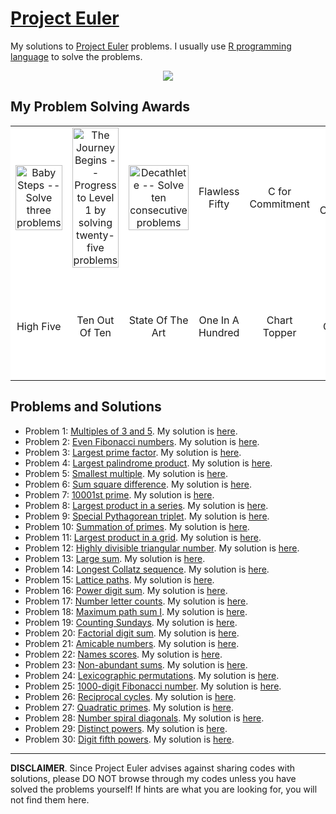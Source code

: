 # [Project Euler](https://projecteuler.net/)

My solutions to [Project Euler](https://projecteuler.net/) problems. I usually use [R programming language](https://www.r-project.org/) to solve the problems.


<p align="center">
  <img src="https://projecteuler.net/profile/lubomir.stepanek.png">
</p>


## My Problem Solving Awards

<table align="center" width="100%" border="0" style="background-color:white!important">
  <tr>
    <td align = "center" width = "12.5%">
      <img
        src="https://projecteuler.net/images/awards/award_01.png"
        title="Baby Steps -- Solve three problems"
        style="width:100%"
        align="center"
      >
    </td>
    <td align = "center" width = "12.5%">
      <img
        src="https://projecteuler.net/images/awards/award_02.png"
        title="The Journey Begins -- Progress to Level 1 by solving twenty-five problems"
        style="width:100%"
        align="center"
      >
    </td>
    <td align = "center" width = "12.5%">
      <img
        src="https://projecteuler.net/images/awards/award_03.png"
        title="Decathlete -- Solve ten consecutive problems"
        style="width:100%"
        align="center"
      >
    </td>
    <td align = "center" width = "12.5%">
      Flawless Fifty
    </td>
    <td align = "center" width = "12.5%">
      C for Commitment
    </td>
    <td align = "center" width = "12.5%">
      CC for Continued Commitment
    </td>
    <td align = "center" width = "12.5%">
      D for Dedication
    </td>
    <td align = "center" width = "12.5%">
      As Easy As Pi
    </td>
  </tr>
  <tr>
    <td style="height:1px;"></td>
    <td style="height:1px;"></td>
    <td style="height:1px;"></td>
    <td style="height:1px;"></td>
    <td style="height:1px;"></td>
    <td style="height:1px;"></td>
    <td style="height:1px;"></td>
    <td style="height:1px;"></td>
  </tr>
  <tr>
    <td align = "center" width = "12.5%">
      High Five
    </td>
    <td align = "center" width = "12.5%">
      Ten Out Of Ten
    </td>
    <td align = "center" width = "12.5%">
      State Of The Art
    </td>
    <td align = "center" width = "12.5%">
      One In A Hundred
    </td>
    <td align = "center" width = "12.5%">
      Chart Topper
    </td>
    <td align = "center" width = "12.5%">
      Gold Medal
    </td>
    <td align = "center" width = "12.5%">
      <img
        src="https://projecteuler.net/images/awards/award_51.png"
        title="Easy Prey -- Solve twenty-five of the fifty easiest problems"
        style="width:100%"
        align="center"
      >
    </td>
    <td align = "center" width = "12.5%">
      Big Game Hunter
    </td>
  </tr>
</table>


## Problems and Solutions

- Problem 1: [Multiples of 3 and 5](https://projecteuler.net/problem=1). My solution is [here](https://github.com/LStepanek/Project-Euler/blob/master/_0001_multiples_of_3_and_5_.R).
- Problem 2: [Even Fibonacci numbers](https://projecteuler.net/problem=2). My solution is [here](https://github.com/LStepanek/Project-Euler/blob/master/_0002_even_fibonacci_numbers_.R).
- Problem 3: [Largest prime factor](https://projecteuler.net/problem=3). My solution is [here](https://github.com/LStepanek/Project-Euler/blob/master/_0003_largest_prime_factor_.R).
- Problem 4: [Largest palindrome product](https://projecteuler.net/problem=4). My solution is [here](https://github.com/LStepanek/Project-Euler/blob/master/_0004_largest_palindrome_product_.R).
- Problem 5: [Smallest multiple](https://projecteuler.net/problem=5). My solution is [here](https://github.com/LStepanek/Project-Euler/blob/master/_0005_smallest_multiple_.R).
- Problem 6: [Sum square difference](https://projecteuler.net/problem=6). My solution is [here](https://github.com/LStepanek/Project-Euler/blob/master/_0006_sum_square_difference_.R).
- Problem 7: [10001st prime](https://projecteuler.net/problem=7). My solution is [here](https://github.com/LStepanek/Project-Euler/blob/master/_0007_10001st_prime_.R).
- Problem 8: [Largest product in a series](https://projecteuler.net/problem=8). My solution is [here](https://github.com/LStepanek/Project-Euler/blob/master/_0008_largest_product_in_a_series_.R).
- Problem 9: [Special Pythagorean triplet](https://projecteuler.net/problem=9). My solution is [here](https://github.com/LStepanek/Project-Euler/blob/master/_0009_special_pythagorean_triplet_.R).
- Problem 10: [Summation of primes](https://projecteuler.net/problem=10). My solution is [here](https://github.com/LStepanek/Project-Euler/blob/master/_0010_summation_of_primes_.R).
- Problem 11: [Largest product in a grid](https://projecteuler.net/problem=11). My solution is [here](https://github.com/LStepanek/Project-Euler/blob/master/_0011_largest_product_in_a_grid_.R).
- Problem 12: [Highly divisible triangular number](https://projecteuler.net/problem=12). My solution is [here](https://github.com/LStepanek/Project-Euler/blob/master/_0012_highly_divisible_triangular_number_.R).
- Problem 13: [Large sum](https://projecteuler.net/problem=13). My solution is [here](https://github.com/LStepanek/Project-Euler/blob/master/_0013_large_sum_.R).
- Problem 14: [Longest Collatz sequence](https://projecteuler.net/problem=14). My solution is [here](https://github.com/LStepanek/Project-Euler/blob/master/_0014_longest_collatz_sequence_.R).
- Problem 15: [Lattice paths](https://projecteuler.net/problem=15). My solution is [here](https://github.com/LStepanek/Project-Euler/blob/master/_0015_lattice_paths_.R).
- Problem 16: [Power digit sum](https://projecteuler.net/problem=16). My solution is [here](https://github.com/LStepanek/Project-Euler/blob/master/_0016_power_digit_sum_.R).
- Problem 17: [Number letter counts](https://projecteuler.net/problem=17). My solution is [here](https://github.com/LStepanek/Project-Euler/blob/master/_0017_number_letter_counts_.R).
- Problem 18: [Maximum path sum I](https://projecteuler.net/problem=18). My solution is [here](https://github.com/LStepanek/Project-Euler/blob/master/_0018_maximum_path_sum_i_.R).
- Problem 19: [Counting Sundays](https://projecteuler.net/problem=19). My solution is [here](https://github.com/LStepanek/Project-Euler/blob/master/_0019_counting_sundays_.R).
- Problem 20: [Factorial digit sum](https://projecteuler.net/problem=20). My solution is [here](https://github.com/LStepanek/Project-Euler/blob/master/_0020_factorial_digit_sum_.R).
- Problem 21: [Amicable numbers](https://projecteuler.net/problem=21). My solution is [here](https://github.com/LStepanek/Project-Euler/blob/master/_0021_amicable_numbers_.R).
- Problem 22: [Names scores](https://projecteuler.net/problem=22). My solution is [here](https://github.com/LStepanek/Project-Euler/blob/master/_0022_names_scores_.R).
- Problem 23: [Non-abundant sums](https://projecteuler.net/problem=23). My solution is [here](https://github.com/LStepanek/Project-Euler/blob/master/_0023_non_abundant_sums_.R).
- Problem 24: [Lexicographic permutations](https://projecteuler.net/problem=24). My solution is [here](https://github.com/LStepanek/Project-Euler/blob/master/_0024_lexicographic_permutations_.R).
- Problem 25: [1000-digit Fibonacci number](https://projecteuler.net/problem=25). My solution is [here](https://github.com/LStepanek/Project-Euler/blob/master/_0025_1000_digit_fibonacci_number_.R).
- Problem 26: [Reciprocal cycles](https://projecteuler.net/problem=26). My solution is [here](https://github.com/LStepanek/Project-Euler/blob/master/_0026_reciprocal_cycles_.R).
- Problem 27: [Quadratic primes](https://projecteuler.net/problem=27). My solution is [here](https://github.com/LStepanek/Project-Euler/blob/master/_0027_quadratic_primes_.R).
- Problem 28: [Number spiral diagonals](https://projecteuler.net/problem=28). My solution is [here](https://github.com/LStepanek/Project-Euler/blob/master/_0028_number_spiral_diagonals_.R).
- Problem 29: [Distinct powers](https://projecteuler.net/problem=29). My solution is [here](https://github.com/LStepanek/Project-Euler/blob/master/_0029_distinct_powers_.R).
- Problem 30: [Digit fifth powers](https://projecteuler.net/problem=30). My solution is [here](https://github.com/LStepanek/Project-Euler/blob/master/_0030_digit_fifth_powers_.R).









---

<b>DISCLAIMER</b>. Since Project Euler advises against sharing codes with solutions, please DO NOT browse through my codes unless you have solved the problems yourself! If hints are what you are looking for, you will not find them here.





